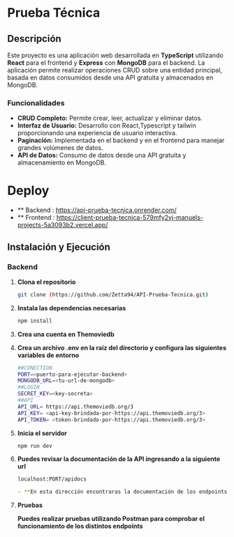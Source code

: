 # Prueba Técnica 

## Descripción

Este proyecto es una aplicación web desarrollada en **TypeScript** utilizando **React** para el frontend y **Express** con **MongoDB** para el backend. La aplicación permite realizar operaciones CRUD sobre una entidad principal, basada en datos consumidos desde una API gratuita y almacenados en MongoDB. 

### Funcionalidades

- **CRUD Completo:** Permite crear, leer, actualizar y eliminar datos.
- **Interfaz de Usuario:** Desarrollo con React,Typescript y tailwin proporcionando una experiencia de usuario interactiva.
- **Paginación:** Implementada en el backend y en el frontend para manejar grandes volúmenes de datos.
- **API de Datos:** Consumo de datos desde una API gratuita y almacenamiento en MongoDB.

# Deploy

- ** Backend : https://api-prueba-tecnica.onrender.com/
- ** Frontend : https://client-prueba-tecnica-579mfy2vj-manuels-projects-5a3093b2.vercel.app/

## Instalación y Ejecución

### Backend

1. **Clona el repositorio**

   ```bash
   git clone (https://github.com/Zetta94/API-Prueba-Tecnica.git)

2. **Instala las dependencias necesarias**
   
   ```bash
   npm install
   
3. **Crea una cuenta en Themoviedb**
    
    
   
4. **Crea un archivo .env en la raíz del directorio y configura las siguientes variables de entorno**
   
   ```bash
   ##CONECTION
   PORT=<puerto-para-ejecutar-backend>
   MONGODB_URL=<tu-url-de-mongodb>
   ##LOGIN
   SECRET_KEY=<key-secreta>
   ##API
   API_URL= https://api.themoviedb.org/3
   API_KEY= <api-key-brindada-por-https://api.themoviedb.org/3>
   API_TOKEN= <token-brindado-por-https://api.themoviedb.org/3>
   
5. **Inicia el servidor**
   
   ```bash
   npm run dev
   
6. **Puedes revisar la documentación de la API ingresando a la siguiente url** 
   ```bash
   localhost:PORT/apidocs
   
   - **En esta dirección encontraras la documentación de los endpoints junto con los modelos diseñados
   
   
8. **Pruebas**
 
   **Puedes realizar pruebas utilizando Postman para comprobar el funcionamiento de los distintos endpoints**
    

   

